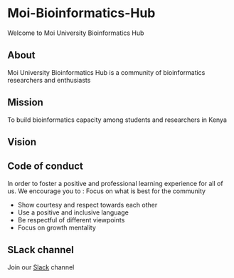 # Moi-Bioinformatics-Hub

Welcome to Moi University Bioinformatics Hub

## About
Moi University Bioinformatics Hub is a community of bioinformatics researchers and enthusiasts

## Mission
To build bioinformatics capacity among students and researchers in Kenya
## Vision


## Code of conduct
In order to foster a positive and professional learning experience for all of us. We encourage you to :
Focus on what is best for the community
* Show courtesy and respect towards each other
* Use a positive and inclusive language
* Be respectful of different viewpoints
* Focus on growth mentality


## SLack channel
Join our [Slack](https://join.slack.com/t/moi-uni-bioinfo/shared_invite/zt-1ic9tul1h-xV_vu78odgGZEbhcV6Rtpg) channel
